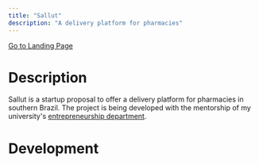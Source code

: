```yaml
---
title: "Sallut"
description: "A delivery platform for pharmacies"
---
```


[Go to Landing Page](https://sallut.delivery/)

# Description

Sallut is a startup proposal to offer a delivery platform for pharmacies in southern Brazil.
The project is being developed with the mentorship of my university's [entrepreneurship department](https://sallut.delivery/).

# Development

